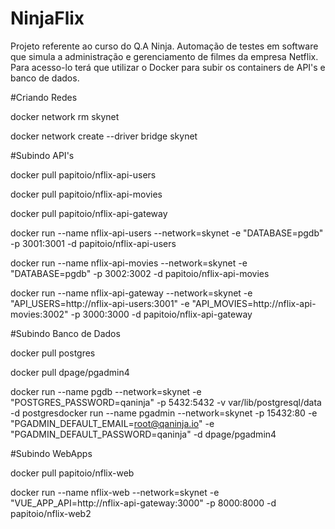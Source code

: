 # NinjaFlix

Projeto referente ao curso do Q.A Ninja. Automação de testes em software que simula a administração e gerenciamento de filmes da empresa Netflix. Para acesso-lo terá que utilizar o Docker para subir os containers de API's e banco de dados.

#Criando Redes

docker network rm skynet

docker network create --driver bridge skynet

#Subindo API's

docker pull papitoio/nflix-api-users

docker pull papitoio/nflix-api-movies

docker pull papitoio/nflix-api-gateway

docker run --name nflix-api-users --network=skynet -e "DATABASE=pgdb" -p 3001:3001 -d papitoio/nflix-api-users

docker run --name nflix-api-movies --network=skynet -e "DATABASE=pgdb" -p 3002:3002 -d papitoio/nflix-api-movies

docker run --name nflix-api-gateway --network=skynet -e "API_USERS=http://nflix-api-users:3001" -e "API_MOVIES=http://nflix-api-movies:3002" -p 3000:3000 -d papitoio/nflix-api-gateway

#Subindo Banco de Dados

docker pull postgres

docker pull dpage/pgadmin4

docker run --name pgdb --network=skynet -e "POSTGRES_PASSWORD=qaninja" -p 5432:5432 -v var/lib/postgresql/data -d postgresdocker run --name pgadmin --network=skynet -p 15432:80 -e "PGADMIN_DEFAULT_EMAIL=root@qaninja.io" -e "PGADMIN_DEFAULT_PASSWORD=qaninja" -d dpage/pgadmin4

#Subindo WebApps

docker pull papitoio/nflix-web

docker run --name nflix-web --network=skynet -e "VUE_APP_API=http://nflix-api-gateway:3000" -p 8000:8000 -d papitoio/nflix-web2
